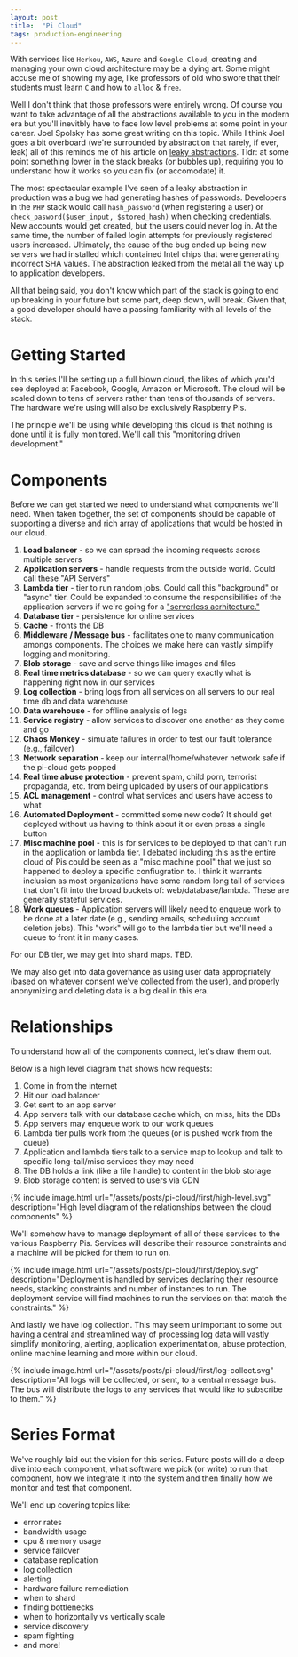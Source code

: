 ```yaml
---
layout: post
title:  "Pi Cloud"
tags: production-engineering
---
```

With services like `Herkou`, `AWS`, `Azure` and `Google Cloud`, creating and managing your own cloud architecture may be a dying art. Some might accuse me of showing my age, like professors of old who swore that their students must learn `C` and how to `alloc` & `free`.

Well I don't think that those professors were entirely wrong. Of course you want to take advantage of all the abstractions available to you in the modern era but you'll inevitbly have to face low level problems at some point in your career. Joel Spolsky has some great writing on this topic. While I think Joel goes a bit overboard (we're surrounded by abstraction that rarely, if ever, leak) all of this reminds me of his article on [leaky abstractions](https://www.joelonsoftware.com/2002/11/11/the-law-of-leaky-abstractions/). Tldr: at some point something lower in the stack breaks (or bubbles up), requiring you to understand how it works so you can fix (or accomodate) it.

The most spectacular example I've seen of a leaky abstraction in production was a bug we had generating hashes of passwords. Developers in the `PHP` stack would call `hash_password` (when registering a user) or `check_pasword($user_input, $stored_hash)` when checking credentials. New accounts would get created, but the users could never log in. At the same time, the number of failed login attempts for previously registered users increased. Ultimately, the cause of the bug ended up being new servers we had installed which contained Intel chips that were generating incorrect SHA values. The abstraction leaked from the metal all the way up to application developers.

All that being said, you don't know which part of the stack is going to end up breaking in your future but some part, deep down, will break. Given that, a good developer should have a passing familiarity with all levels of the stack.

# Getting Started

In this series I'll be setting up a full blown cloud, the likes of which you'd see deployed at Facebook, Google, Amazon or Microsoft. The cloud will be scaled down to tens of servers rather than tens of thousands of servers. The hardware we're using will also be exclusively Raspberry Pis.

The princple we'll be using while developing this cloud is that nothing is done until it is fully monitored. We'll call this "monitoring driven development."

# Components

Before we can get started we need to understand what components we'll need. When taken together, the set of components should be capable of supporting a diverse and rich array of applications that would be hosted in our cloud.

1. **Load balancer** - so we can spread the incoming requests across multiple servers
2. **Application servers** - handle requests from the outside world. Could call these "API Servers"
3. **Lambda tier** - tier to run random jobs. Could call this "background" or "async" tier. Could be expanded to consume the responsibilities of the application servers if we're going for a ["serverless acrhitecture."](https://martinfowler.com/articles/serverless.html)
4. **Database tier** - persistence for online services
5. **Cache** - fronts the DB
6. **Middleware / Message bus** - facilitates one to many communication amongs components. The choices we make here can vastly simplify logging and monitoring.
7. **Blob storage** - save and serve things like images and files
8. **Real time metrics database** - so we can query exactly what is happening right now in our services
9. **Log collection** - bring logs from all services on all servers to our real time db and data warehouse
10. **Data warehouse** - for offline analysis of logs
11. **Service registry** - allow services to discover one another as they come and go
12. **Chaos Monkey** - simulate failures in order to test our fault tolerance (e.g., failover)
13. **Network separation** - keep our internal/home/whatever network safe if the pi-cloud gets popped
14. **Real time abuse protection** - prevent spam, child porn, terrorist propaganda, etc. from being uploaded by users of our applications
15. **ACL management** - control what services and users have access to what
16. **Automated Deployment** - committed some new code? It should get deployed without us having to think about it or even press a single button
17. **Misc machine pool** - this is for services to be deployed to that can't run in the application or lambda tier. I debated including this as the entire cloud of Pis could be seen as a "misc machine pool" that we just so happened to deploy a specific confiugration to. I think it warrants inclusion as most organizations have some random long tail of services that don't fit into the broad buckets of: web/database/lambda. These are generally stateful services.
18. **Work queues** - Application servers will likely need to enqueue work to be done at a later date (e.g., sending emails, scheduling account deletion jobs). This "work" will go to the lambda tier but we'll need a queue to front it in many cases.

For our DB tier, we may get into shard maps. TBD.

We may also get into data governance as using user data appropriately (based on whatever consent we've collected from the user), and properly anonymizing and deleting data is a big deal in this era.

# Relationships

To understand how all of the components connect, let's draw them out.

Below is a high level diagram that shows how requests:
1. Come in from the internet
2. Hit our load balancer
3. Get sent to an app server
4. App servers talk with our database cache which, on miss, hits the DBs
5. App servers may enqueue work to our work queues
6. Lambda tier pulls work from the queues (or is pushed work from the queue)
7. Application and lambda tiers talk to a service map to lookup and talk to specific long-tail/misc services they may need
8. The DB holds a link (like a file handle) to content in the blob storage
9. Blob storage content is served to users via CDN

{% include image.html url="/assets/posts/pi-cloud/first/high-level.svg" description="High level diagram of the relationships between the cloud components" %}

We'll somehow have to manage deployment of all of these services to the various Raspberry Pis. Services will describe their resource constraints and a machine will be picked for them to run on.

{% include image.html url="/assets/posts/pi-cloud/first/deploy.svg" description="Deployment is handled by services declaring their resource needs, stacking constraints and number of instances to run. The deployment service will find machines to run the services on that match the constraints." %}

And lastly we have log collection. This may seem unimportant to some but having a central and streamlined way of processing log data will vastly simplify monitoring, alerting, application experimentation, abuse protection, online machine learning and more within our cloud.

{% include image.html url="/assets/posts/pi-cloud/first/log-collect.svg" description="All logs will be collected, or sent, to a central message bus. The bus will distribute the logs to any services that would like to subscribe to them." %}

# Series Format

We've roughly laid out the vision for this series. Future posts will do a deep dive into each component, what software we pick (or write) to run that component, how we integrate it into the system and then finally how we monitor and test that component.

We'll end up covering topics like:
* error rates
* bandwidth usage
* cpu & memory usage
* service failover
* database replication
* log collection
* alerting
* hardware failure remediation
* when to shard
* finding bottlenecks
* when to horizontally vs vertically scale
* service discovery
* spam fighting
* and more!
